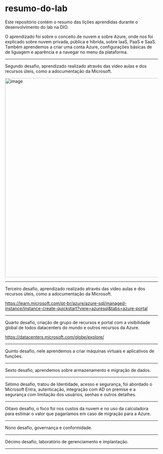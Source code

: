 # resumo-do-lab
Este repositório contém o resumo das lições aprendidas durante o desenvolvimento do lab na DIO.

O aprendizado foi sobre o conceito de nuvem e sobre Azure, onde nos foi explicado sobre nuvem privada, pública e híbrida, sobre IaaS, PaaS e SaaS. Também aprendemos a criar uma conta Azure, configurações básicas de de liguagem e aparência e a navegar no menu da plataforma.

-----

Segundo desafio, aprendizado realizado através das vídeo aulas e dos recursos úteis, como a adocumentação da Microsoft.

[<img width="885" height="655" alt="image" src="https://github.com/user-attachments/assets/cc1506fb-6289-4c64-8a48-f9e60678006d" />
](https://learn.microsoft.com/pt-br/azure/virtual-machines/windows/quick-create-portal)

-----

Terceiro desafio, aprendizado realizado através das vídeo aulas e dos recursos úteis, como a adocumentação da Microsoft.

https://learn.microsoft.com/pt-br/azure/azure-sql/managed-instance/instance-create-quickstart?view=azuresql&tabs=azure-portal

-----

Quarto desafio, criação de grupo de recursos e portal com a visibilidade global de todos datacenters do mundo e outros recursos da Azure.

https://datacenters.microsoft.com/globe/explore/

-----

Quinto desafio, nele aprendemos a criar máquinas virtuais e aplicativos de funções.

-----

Sexto desafio, aprendemos sobre armazenamento e migração de dados.

-----

Sétimo desafio, tratou de Identidade, acesso e segurança, foi abordado o Microsoft Entra, autenticação, integração com AD on premise e a segurança com limitação dos usuários, senhas e outros detalhes.

-----

Oitavo desafio, o foco foi nos custos da nuvem e no uso da calculadora para estimar o valor que pagaríamos em caso de migração para a Azure.

-----

Nono desafio, governança e conformidade.

-----

Décimo desafio, laboratório de gerenciamento e implantação.

-----
